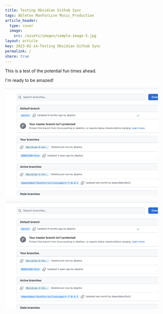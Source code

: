 ```yaml
---
title: Testing Obsidian Github Sync
tags: Ableton MaxForLive Music_Production
article_header:
  type: cover
  image:
    src: /assets/images/sample-image-5.jpg
layout: article
key: 2023-02-14-Testing Obsidian Github Sync
permalink: /
share: true
---
```

This is a test of the potential fun times ahead. 

I'm ready to be amazed!


![Pasted image 20230214125920.png](../assets/images/Pasted%20image%2020230214125920.png)


![Pasted image 20230214125920.png](../assets/images/Pasted%20image%2020230214125920.png)